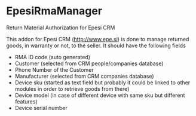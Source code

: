 EpesiRmaManager
===============

Return Material Authorization for Epesi CRM


This addon for Epesi CRM (http://www.epe.si) is done to manage returned goods, in warranty or not, to the seller.
It should have the following fields

- RMA ID code (auto generated)
- Customer (selected from CRM people/companies database)
- Phone Number of the Customer
- Manufacturer  (selected from CRM companies database)
- Device sku (started as text field but probably it could be linked to other modules in order to retrieve goods from there)
- Device model (in case of different device with same sku but different features)
- Device serial number
